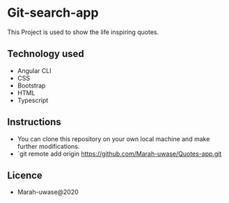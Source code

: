 # Git-search-app
This Project is used to show the life inspiring quotes.

## Technology used

* Angular CLI
* CSS
* Bootstrap
* HTML
* Typescript


## Instructions

* You can clone this repository on your own local machine and make further modifications.
* `git remote add origin https://github.com/Marah-uwase/Quotes-app.git
## Licence

* Marah-uwase@2020
